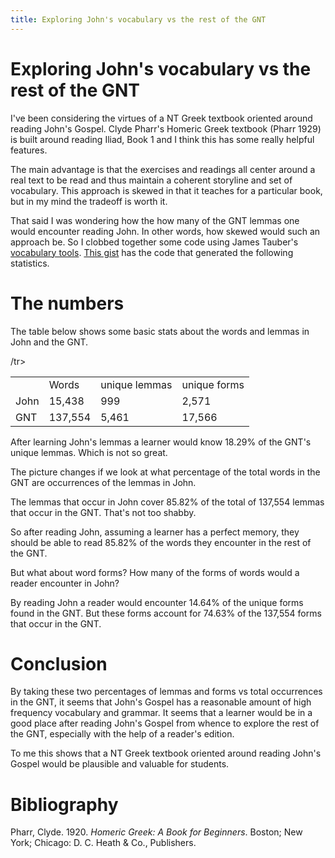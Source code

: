 ```yaml
---
title: Exploring John's vocabulary vs the rest of the GNT
---
```


# Exploring John's vocabulary vs the rest of the GNT

I've been considering the virtues of a NT Greek textbook oriented around reading John's Gospel. Clyde Pharr's Homeric Greek textbook (Pharr 1929) is built around reading Iliad, Book 1 and I think this has some really helpful features. 

The main advantage is that the exercises and readings all center around a real text to be read and thus maintain a coherent storyline and set of vocabulary. This approach is skewed in that it teaches for a particular book, but in my mind the tradeoff is worth it. 

That said I was wondering how the how many of the GNT lemmas one would encounter reading John. In other words, how skewed would such an approach be. So I clobbed together some code using James Tauber's [vocabulary tools](https://github.com/jtauber/vocabulary-tools). [This gist](https://gist.github.com/fhardison/2e36ad765e1b4ab6dd5a06ae061cb44c) has the code that generated the following statistics.

# The numbers

The table below shows some basic stats about the words and lemmas in John and the GNT.


<table>
<tr><td></td><td>Words</td><td>unique lemmas</td><td>unique forms</td>/tr>
<tr><td>John</td><td>15,438</td><td>999</td><td>2,571</td></tr>
<tr><td>GNT</td><td>137,554</td><td>5,461</td><td>17,566</td></td>
</table>
 

After learning John's lemmas a learner would know 18.29% of the GNT's unique lemmas. Which is not so great.

The picture changes if we look at what percentage of the total words in the GNT are occurrences of the lemmas in John. 

The lemmas that occur in John cover 85.82% of the total of 137,554 lemmas that occur in the GNT. That's not too shabby. 

So after reading John, assuming a learner has a perfect memory, they should be able to read 85.82% of the words they encounter in the rest of the GNT. 

But what about word forms? How many of the forms of words would a reader encounter in John?

By reading John a reader would encounter 14.64% of the unique forms found in the GNT. But these forms account for 74.63% of the 137,554 forms that occur in the GNT. 

# Conclusion

By taking these two percentages of lemmas and forms vs total occurrences in the GNT, it seems that John's Gospel has a reasonable amount of high frequency vocabulary and grammar. It seems that a learner would be in a good place after reading John's Gospel from whence to explore the rest of the GNT, especially with the help of a reader's edition.  

To me this shows that a NT Greek textbook oriented around reading John's Gospel would be plausible and valuable for students.

# Bibliography

<div id="ref-pharr1920" class="csl-entry" role="doc-biblioentry">
Pharr, Clyde. 1920. <em>Homeric Greek: A Book for Beginners</em>.
Boston; New York; Chicago: D. C. Heath &amp; Co., Publishers.
</div>


